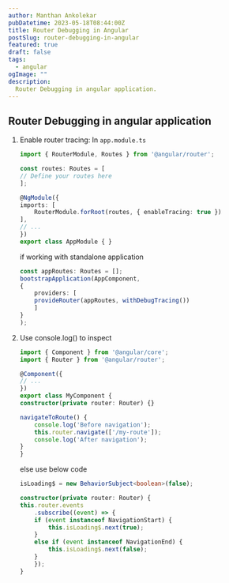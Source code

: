 ```yaml
---
author: Manthan Ankolekar
pubDatetime: 2023-05-18T08:44:00Z
title: Router Debugging in Angular
postSlug: router-debugging-in-angular
featured: true
draft: false
tags:
  - angular
ogImage: ""
description:
  Router Debugging in angular application.
---
```


## Router Debugging in angular application

1. Enable router tracing: In `app.module.ts`

    ```typescript
    import { RouterModule, Routes } from '@angular/router';

    const routes: Routes = [
    // Define your routes here
    ];

    @NgModule({
    imports: [
        RouterModule.forRoot(routes, { enableTracing: true })
    ],
    // ...
    })
    export class AppModule { }
    ```

    if working with standalone application

    ```typescript
    const appRoutes: Routes = [];
    bootstrapApplication(AppComponent,
    {
        providers: [
        provideRouter(appRoutes, withDebugTracing())
        ]
    }
    );
    ```

2. Use console.log() to inspect

    ```typescript
    import { Component } from '@angular/core';
    import { Router } from '@angular/router';

    @Component({
    // ...
    })
    export class MyComponent {
    constructor(private router: Router) {}

    navigateToRoute() {
        console.log('Before navigation');
        this.router.navigate(['/my-route']);
        console.log('After navigation');
    }
    }
    ```

    else use below code

    ```typescript
    isLoading$ = new BehaviorSubject<boolean>(false);

    constructor(private router: Router) {
    this.router.events
        .subscribe((event) => {
        if (event instanceof NavigationStart) {
            this.isLoading$.next(true);    
        }
        else if (event instanceof NavigationEnd) {
            this.isLoading$.next(false); 
        }
        });
    }
    ```
